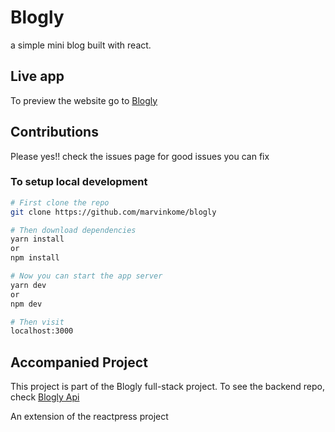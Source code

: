 # Blogly

a simple mini blog built with react.

## Live app

To preview the website go to [Blogly](https://blogly.herokuapp.com)

## Contributions

Please yes!! check the issues page for good issues you can fix

### To setup local development

```bash
# First clone the repo
git clone https://github.com/marvinkome/blogly

# Then download dependencies
yarn install
or
npm install

# Now you can start the app server
yarn dev
or
npm dev

# Then visit
localhost:3000
```

## Accompanied Project

This project is part of the Blogly full-stack project.
To see the backend repo, check [Blogly Api](https://github.com/marvinkome/blogly-api)

An extension of the reactpress project
